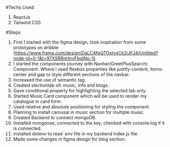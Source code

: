 #Techs Used:
1. ReactJs
2. Tailwind CSS



#Steps
1. First I started with the figma design, took inspiration from some prototypes on dribble {https://www.figma.com/design/DaLC4fqQTOstysCk2jJFJ4/Untitled?node-id=0-1&t=97XSRRnHnyFbgINo-1}.
2. I started the components journey with Navbar(GreetPlusSearch) Component. Where I used flexbox properties like justify-content, items-center and gap to style different sections of the navbar.
3. Increased the use of semantic tag.
4. Created slectiontab ofr music, info and blogs.
5. Gave conditional property for highlighting the selected tab only.
6. Started Music Card component which will be used to render my catalogue in card form.
7. Used relative and absolute positioning for styling the component.
8. Planning to install carousal in music section for multiple music.
9. Created Backend to connect mongoDB.
10. Installed mongoose, connected to the key, checked with console.log if it is connected.
11. installed dotenv to read .env file in my backend index.js file.
12. Made some changes in figma design for blog section.